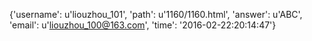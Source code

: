 {'username': u'liouzhou_101', 'path': u'1160/1160.html', 'answer': u'ABC', 'email': u'liouzhou_100@163.com', 'time': '2016-02-22:20:14:47'}